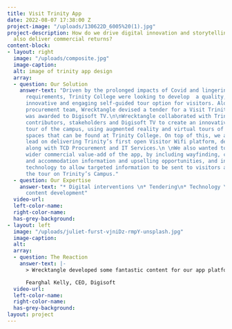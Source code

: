 ```yaml
---
title: Visit Trinity App
date: 2022-08-07 17:38:00 Z
project-image: "/uploads/130622D_6005%20(1).jpg"
project-description: How do we drive digital innovation and storytelling that will
  also deliver commercial returns?
content-block:
- layout: right
  image: "/uploads/composite.jpg"
  image-caption: 
  alt: image of trinity app design
  array:
  - question: Our Solution
    answer-text: "Driven by the prolonged impacts of Covid and lingering social distancing
      requirements, Trinity College were looking to develop  a quality, low-touch,
      innovative and engaging self-guided tour option for visitors. Along with Trinity’s
      procurement team, Wrecktangle devised a tender for a Visit Trinity app, which
      was awarded to Digisoft TV.\n\nWrecktangle collaborated with Trinity content
      contributors, stakeholders and Digisoft TV to create an innovative self-guided
      tour of the campus, using augmented reality and virtual tours of the incredible
      spaces that can be found at Trinity College. On top of this, we also helped
      lead on delivering Trinity’s first open Visitor Wifi platform, devising specifications
      along with TCD Procurement and IT Services.\n \nWe also wanted to focus on the
      wider commercial value-add of the app, by including wayfinding, catering, retail
      and accommodation information and upselling opportunities, and integrating beacon
      technology to allow targeted information to be sent to visitors as they take
      the tour on Trinity’s Campus."
  - question: Our Expertise
    answer-text: "* Digital interventions \n* Tendering\n* Technology \n* Innovative
      content development"
  video-url: 
  left-color-name: 
  right-color-name: 
  has-grey-background: 
- layout: left
  image: "/uploads/juliet-furst-vjniDz-rmpY-unsplash.jpg"
  image-caption: 
  alt: 
  array:
  - question: The Reaction
    answer-text: |-
      > Wrecktangle developed some fantastic content for our app platform. They were also focused on delivering an innovative product that could evolve and remain relevant for their client and the visitors in years to come.

      Fearghal Kelly, CEO, Digisoft
  video-url: 
  left-color-name: 
  right-color-name: 
  has-grey-background: 
layout: project
---
```


